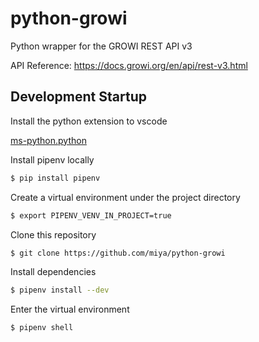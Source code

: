 # python-growi

Python wrapper for the GROWI REST API v3

API Reference: https://docs.growi.org/en/api/rest-v3.html

## Development Startup

Install the python extension to vscode

[ms-python.python](https://marketplace.visualstudio.com/items?itemName=ms-python.python)

Install pipenv locally
```bash
$ pip install pipenv
```

Create a virtual environment under the project directory
```bash
$ export PIPENV_VENV_IN_PROJECT=true
```

Clone this repository
```bash
$ git clone https://github.com/miya/python-growi
```

Install dependencies
```bash
$ pipenv install --dev
```

Enter the virtual environment
```
$ pipenv shell
```